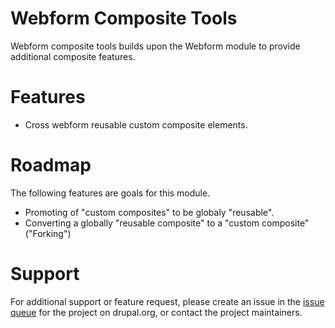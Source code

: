 # Webform Composite Tools

Webform composite tools builds upon the Webform module to provide additional
composite features.

# Features

- Cross webform reusable custom composite elements.

# Roadmap

The following features are goals for this module.

- Promoting of "custom composites" to be globaly "reusable".
- Converting a globally "reusable composite" to a "custom composite" ("Forking")

# Support

For additional support or feature request, please create an issue in the
[issue queue](https://www.drupal.org/project/issues/webform_composite) for the
project on drupal.org, or contact the project maintainers.
